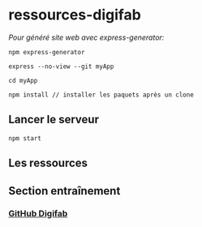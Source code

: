 # ressources-digifab

_Pour généré site web avec express-generator:_

`npm express-generator`

`express --no-view --git myApp`

`cd myApp`

`npm install // installer les paquets après un clone`

## Lancer le serveur
`npm start`

## Les ressources

## Section entraînement

### [GitHub Digifab](https://github.com/digifab-dev)
